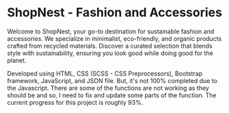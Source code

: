# ShopNest - Fashion and Accessories
Welcome to ShopNest, your go-to destination for sustainable fashion and accessories. We specialize in minimalist, eco-friendly, and organic products crafted from recycled materials. Discover a curated selection that blends style with sustainability, ensuring you look good while doing good for the planet.

Developed using HTML, CSS (SCSS - CSS Preprocessors), Bootstrap framework, JavaScript, and JSON file. But, it's not 100% completed due to the Javascript. There are some of the functions are not working as they should be and so, I need to fix and update some parts of the function. The current progress for this project is roughly 93%.
